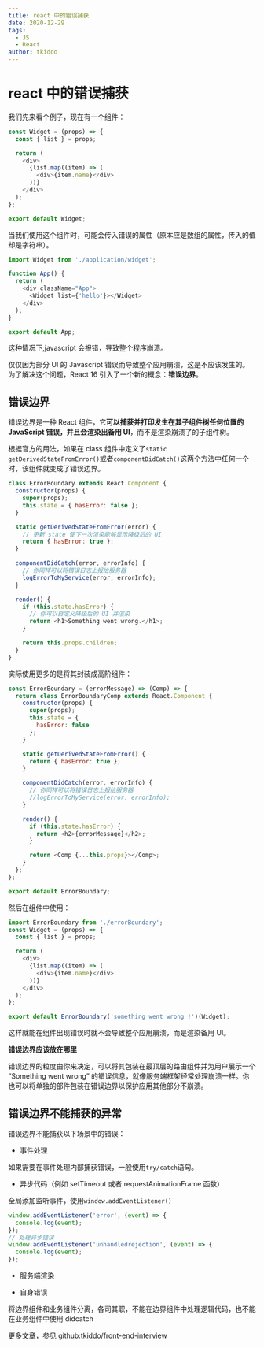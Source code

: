 ```yaml
---
title: react 中的错误捕获
date: 2020-12-29
tags:
  - JS
  - React
author: tkiddo
---
```


# react 中的错误捕获

我们先来看个例子，现在有一个组件：

```js
const Widget = (props) => {
  const { list } = props;

  return (
    <div>
      {list.map((item) => (
        <div>{item.name}</div>
      ))}
    </div>
  );
};

export default Widget;
```

当我们使用这个组件时，可能会传入错误的属性（原本应是数组的属性，传入的值却是字符串）。

```js
import Widget from './application/widget';

function App() {
  return (
    <div className="App">
      <Widget list={'hello'}></Widget>
    </div>
  );
}

export default App;
```

这种情况下,javascript 会报错，导致整个程序崩溃。

仅仅因为部分 UI 的 Javascript 错误而导致整个应用崩溃，这是不应该发生的。为了解决这个问题，React 16 引入了一个新的概念：**错误边界**。

## 错误边界

错误边界是一种 React 组件，它**可以捕获并打印发生在其子组件树任何位置的 JavaScript 错误，并且会渲染出备用 UI**，而不是渲染崩溃了的子组件树。

根据官方的用法，如果在 class 组件中定义了`static getDerivedStateFromError()`或者`componentDidCatch()`这两个方法中任何一个时，该组件就变成了错误边界。

```js
class ErrorBoundary extends React.Component {
  constructor(props) {
    super(props);
    this.state = { hasError: false };
  }

  static getDerivedStateFromError(error) {
    // 更新 state 使下一次渲染能够显示降级后的 UI
    return { hasError: true };
  }

  componentDidCatch(error, errorInfo) {
    // 你同样可以将错误日志上报给服务器
    logErrorToMyService(error, errorInfo);
  }

  render() {
    if (this.state.hasError) {
      // 你可以自定义降级后的 UI 并渲染
      return <h1>Something went wrong.</h1>;
    }

    return this.props.children;
  }
}
```

实际使用更多的是将其封装成高阶组件：

```js
const ErrorBoundary = (errorMessage) => (Comp) => {
  return class ErrorBoundaryComp extends React.Component {
    constructor(props) {
      super(props);
      this.state = {
        hasError: false
      };
    }

    static getDerivedStateFromError() {
      return { hasError: true };
    }

    componentDidCatch(error, errorInfo) {
      // 你同样可以将错误日志上报给服务器
      //logErrorToMyService(error, errorInfo);
    }

    render() {
      if (this.state.hasError) {
        return <h2>{errorMessage}</h2>;
      }

      return <Comp {...this.props}></Comp>;
    }
  };
};

export default ErrorBoundary;
```

然后在组件中使用：

```js
import ErrorBoundary from './errorBoundary';
const Widget = (props) => {
  const { list } = props;

  return (
    <div>
      {list.map((item) => (
        <div>{item.name}</div>
      ))}
    </div>
  );
};

export default ErrorBoundary('something went wrong !')(Widget);
```

这样就能在组件出现错误时就不会导致整个应用崩溃，而是渲染备用 UI。

**错误边界应该放在哪里**

错误边界的粒度由你来决定，可以将其包装在最顶层的路由组件并为用户展示一个 “Something went wrong” 的错误信息，就像服务端框架经常处理崩溃一样。你也可以将单独的部件包装在错误边界以保护应用其他部分不崩溃。

## 错误边界不能捕获的异常

错误边界不能捕获以下场景中的错误：

- 事件处理

如果需要在事件处理内部捕获错误，一般使用`try/catch`语句。

- 异步代码（例如 setTimeout 或者 requestAnimationFrame 函数）

全局添加监听事件，使用`window.addEventListener()`

```js
window.addEventListener('error', (event) => {
  console.log(event);
});
// 处理异步错误
window.addEventListener('unhandledrejection', (event) => {
  console.log(event);
});
```

- 服务端渲染

- 自身错误

将边界组件和业务组件分离，各司其职，不能在边界组件中处理逻辑代码，也不能在业务组件中使用 didcatch

更多文章，参见 github:[tkiddo/front-end-interview](https://github.com/tkiddo/front-end-interview)
